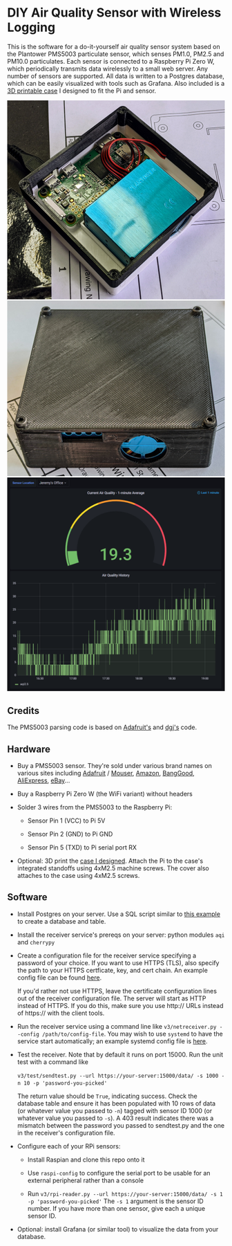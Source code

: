 # DIY Air Quality Sensor with Wireless Logging

This is the software for a do-it-yourself air quality sensor system based on the
Plantower PMS5003 particulate sensor, which senses PM1.0, PM2.5 and PM10.0
particulates. Each sensor is connected to a Raspberry Pi Zero W, which
periodically transmits data wirelessly to a small web server. Any number of
sensors are supported. All data is written to a Postgres database, which can be
easily visualized with tools such as Grafana. Also included is a [3D printable
case](https://www.thingiverse.com/thing:4940995) I designed to fit the Pi and
sensor.

![Pi and sensor in case](docs/case-open.jpg)
![Case with cover](docs/case-closed.jpg)
![Grafana UI](docs/grafana-screencap.png)

## Credits

The PMS5003 parsing code is based on
[Adafruit's](https://learn.adafruit.com/pm25-air-quality-sensor) and
[dgj's](https://github.com/djacobow/airmon) code.

## Hardware

* Buy a PMS5003 sensor. They're sold under various brand names on various sites
  including [Adafruit](https://www.adafruit.com/product/3686) /
  [Mouser](https://www.mouser.com/ProductDetail/Adafruit/3686),
  [Amazon](https://www.amazon.com/gp/product/B092H9FSC9),
  [BangGood](https://usa.banggood.com/PMS5003-PM2_5-Air-Particle-Dust-Sensor-Laser-Digital-Output-Module-High-Precision-Air-Haze-Detection-Smart-Home-Device-p-1553818.html),
  [AliExpress](https://www.aliexpress.com/item/1005001793669306.html), [eBay](https://www.ebay.com/sch/i.html?_from=R40&_trksid=p2047675.m570.l1313&_nkw=pms5003&_sacat=0)...

* Buy a Raspberry Pi Zero W (the WiFi variant) without headers

* Solder 3 wires from the PMS5003 to the Raspberry Pi:
   * Sensor Pin 1 (VCC) to Pi 5V

   * Sensor Pin 2 (GND) to Pi GND

   * Sensor Pin 5 (TXD) to Pi serial port RX

* Optional: 3D print the [case I designed](https://www.thingiverse.com/thing:4940995).
  Attach the Pi to the case's integrated standoffs using 4xM2.5
  machine screws. The cover also attaches to the case using 4xM2.5 screws.

## Software

* Install Postgres on your server. Use a SQL script similar to [this
  example](https://github.com/jelson/aqi/blob/main/v3/create-table.sql)
  to create a database and table.

* Install the receiver service's prereqs on your server: python modules `aqi`
  and `cherrypy`

* Create a configuration file for the receiver service specifying a password of
  your choice. If you want to use HTTPS (TLS), also specify the path to your
  HTTPS certficate, key, and cert chain.  An example config file can be found
  [here](https://github.com/jelson/aqi/blob/main/v3/netreceiver-config-example.json).

  If you'd rather not use HTTPS, leave the certificate configuration lines out
  of the receiver configuration file. The server will start as HTTP instead of
  HTTPS. If you do this, make sure you use http:// URLs instead of https:// with
  the client tools.

* Run the receiver service using a command line like `v3/netreceiver.py --config
  /path/to/config-file`. You may wish to use `systemd` to have the service start
  automatically; an example systemd config file is
  [here](https://github.com/jelson/aqi/blob/main/v3/netreceiver.service).

* Test the receiver. Note that by default it runs on port 15000. Run the unit
  test with a command like

    `v3/test/sendtest.py --url https://your-server:15000/data/ -s 1000 -n 10 -p 'password-you-picked'`

   The return value should be `True`, indicating success. Check the database
   table and ensure it has been populated with 10 rows of data (or whatever
   value you passed to `-n`) tagged with sensor ID 1000 (or whatever value you
   passed to `-s`). A 403 result indicates there was a mismatch between the
   password you passed to sendtest.py and the one in the receiver's
   configuration file.

* Configure each of your RPi sensors:

   * Install Raspian and clone this repo onto it

   * Use `raspi-config` to configure the serial port to be usable for an
     external peripheral rather than a console

   * Run `v3/rpi-reader.py --url https://your-server:15000/data/ -s 1 -p 'password-you-picked'`
     The `-s 1` argument is the sensor ID number. If you have more than one sensor,
     give each a unique sensor ID.

* Optional: install Grafana (or similar tool) to visualize the data from your
  database.
